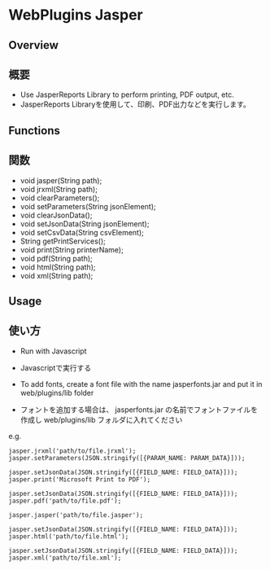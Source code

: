 # WebPlugins Jasper
## Overview

## 概要

 * Use JasperReports Library to perform printing, PDF output, etc. 
 * JasperReports Libraryを使用して、印刷、PDF出力などを実行します。
## Functions

## 関数

 * void jasper(String path);
 * void jrxml(String path);
 * void clearParameters();
 * void setParameters(String jsonElement);
 * void clearJsonData();
 * void setJsonData(String jsonElement);
 * void setCsvData(String csvElement);
 * String getPrintServices();
 * void print(String printerName);
 * void pdf(String path);
 * void html(String path);
 * void xml(String path);
## Usage

## 使い方

 * Run with Javascript 
 
 * Javascriptで実行する  
 
 * To add fonts, create a font file with the name jasperfonts.jar and put it in web/plugins/lib folder

 * フォントを追加する場合は、 jasperfonts.jar の名前でフォントファイルを作成し web/plugins/lib フォルダに入れてください

e.g.  
```
jasper.jrxml('path/to/file.jrxml');
jasper.setParameters(JSON.stringify([{PARAM_NAME: PARAM_DATA}]));

jasper.setJsonData(JSON.stringify([{FIELD_NAME: FIELD_DATA}]));
jasper.print('Microsoft Print to PDF');

jasper.setJsonData(JSON.stringify([{FIELD_NAME: FIELD_DATA}]));
jasper.pdf('path/to/file.pdf');

jasper.jasper('path/to/file.jasper');

jasper.setJsonData(JSON.stringify([{FIELD_NAME: FIELD_DATA}]));
jasper.html('path/to/file.html');

jasper.setJsonData(JSON.stringify([{FIELD_NAME: FIELD_DATA}]));
jasper.xml('path/to/file.xml');
```
